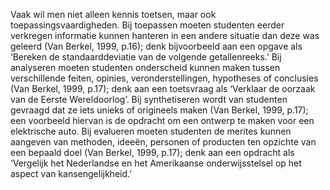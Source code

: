 Vaak wil men niet alleen kennis toetsen, maar ook toepassingsvaardigheden. Bij toepassen moeten studenten eerder verkregen informatie kunnen hanteren in een andere situatie dan deze was geleerd (Van Berkel, 1999, p.16); denk bijvoorbeeld aan een opgave als ‘Bereken de standaarddeviatie van de volgende getallenreeks.’ Bij analyseren moeten studenten onderscheid kunnen maken tussen verschillende feiten, opinies, veronderstellingen, hypotheses of conclusies (Van Berkel, 1999, p.17); denk aan een toetsvraag als ‘Verklaar de oorzaak van de Eerste Wereldoorlog’. Bij synthetiseren wordt van studenten gevraagd dat ze iets unieks of origineels maken (Van Berkel, 1999, p.17); een voorbeeld hiervan is de opdracht om een ontwerp te maken voor een elektrische auto. Bij evalueren moeten studenten de merites kunnen aangeven van methoden, ideeën, personen of producten ten opzichte van een bepaald doel (Van Berkel, 1999, p.17); denk aan een opdracht als ‘Vergelijk het Nederlandse en het Amerikaanse onderwijsstelsel op het aspect van kansengelijkheid.’